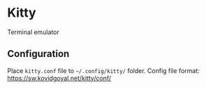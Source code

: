 # Kitty
Terminal emulator

## Configuration
Place `kitty.conf` file to `~/.config/kitty/` folder.
Config file format: https://sw.kovidgoyal.net/kitty/conf/